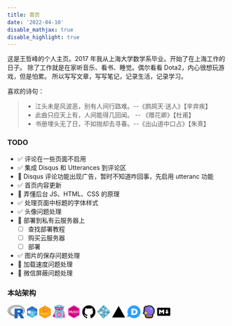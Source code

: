 ```yaml
---
title: 首页
date: '2022-04-10'
disable_mathjax: true
disable_highlight: true
---
```


这是王哲峰的个人主页。2017 年我从上海大学数学系毕业。开始了在上海工作的日子。
除了工作就是在家听音乐、看书、睡觉。偶尔看看 Dota2，内心很想玩游戏，但是怕累。
所以写写文章，写写笔记，记录生活，记录学习。

喜欢的诗句：

> * 江头未是风波恶，别有人间行路难。--《鹧鸪天·送人》【辛弃疾】
> * 此曲只应天上有，人间能得几回闻。 -- 《赠花卿》【杜甫】
> * 书册埋头无了日，不如抛却去寻春。--《出山道中口占》【朱熹】


<!-- 喜欢的一段视频： -->
<!-- <div class="plyr__video-embed" id="player" width="100%">
  <iframe
    src="https://www.youtube.com/embed/bTqVqk7FSmY?origin=https://plyr.io&amp;iv_load_policy=3&amp;modestbranding=1&amp;playsinline=1&amp;showinfo=0&amp;rel=0&amp;enablejsapi=1"
    allowfullscreen
    allowtransparency
    allow="autoplay"
    width="100%"
    height="400px"
  ></iframe>
</div> -->

<!-- 喜欢的一张图片：
<image src="images/background.jpg" width="100%" height="350px"> -->

### TODO

- :white_check_mark: 评论在一些页面不启用
- :white_check_mark: 集成 Disqus 和 Utterances 到评论区
- :black_square_button: Disqus 评论功能出现广告，暂时不知道咋回事，先启用 utteranc 功能
- :white_check_mark: 首页内容更新
- :black_square_button: 弄懂后台 JS、HTML、CSS 的原理
- :white_check_mark: 处理页面中标题的字体样式
- :white_check_mark: 头像问题处理
- :black_square_button: 部署到私有云服务器上
  - [ ] 查找部署教程
  - [ ] 购买云服务器
  - [ ] 部署
- :white_check_mark: 图片的保存问题处理
- :black_square_button: 加载速度问题处理
- :black_square_button: 微信屏蔽问题处理

### 本站架构

[<img src="images/Rlogo.svg" width="8%" />](https://www.r-project.org/) [<img src="images/RStudio.svg" width="5%" />](https://www.rstudio.com/) [<img src="images/blogdown.svg" width="5%" />](https://github.com/rstudio/blogdown) [<img src="images/gopher-hero.svg" width="6%">](https://gohugo.io/) [<img src="images/hugothemes.png" width="6%">](https://github.com/yihui/hugo-ivy) [<img src="images/github.svg" width="6%" />](https://github.com) [<img src="images/netlify-icon.svg" width="6%" />](https://www.netlify.com/) [<img src="images/vercel.svg" width="6%" />](https://vercel.com/) [<img src="images/disqus-icon.svg" width="6%">](https://disqus.com/) [<img src="images/utterances-300.png" width="6%">](https://utteranc.es/) [<img src="images/markdown.svg" width="6%" />](https://daringfireball.net/projects/markdown/syntax)
